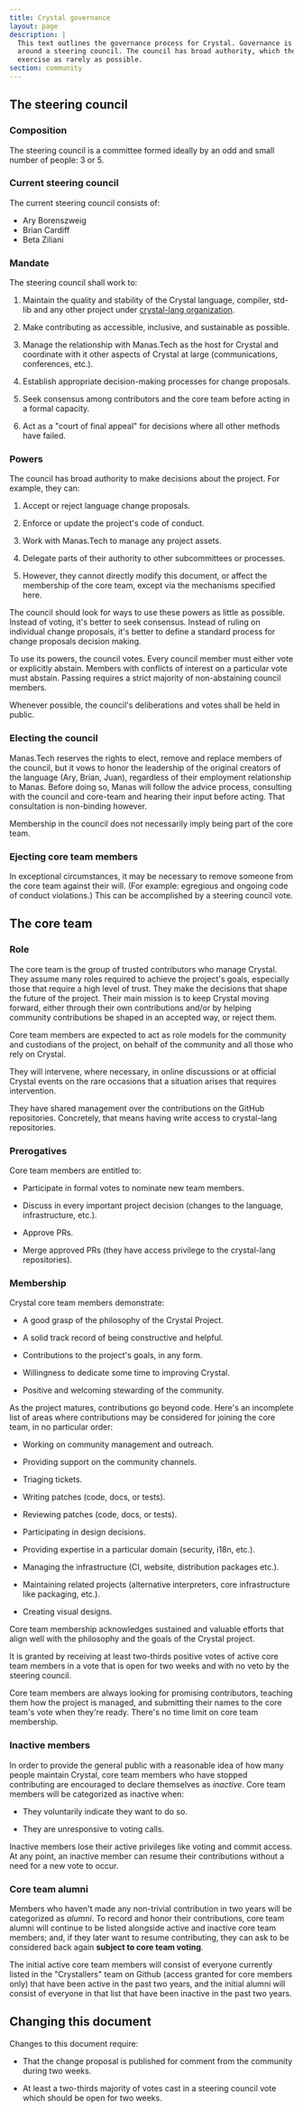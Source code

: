 ```yaml
---
title: Crystal governance
layout: page
description: |
  This text outlines the governance process for Crystal. Governance is based
  around a steering council. The council has broad authority, which they seek to
  exercise as rarely as possible.
section: community
---
```


## The steering council

### Composition

The steering council is a committee formed ideally by an odd and small number of
people: 3 or 5.

### Current steering council

The current steering council consists of:

- Ary Borenszweig
- Brian Cardiff
- Beta Ziliani

### Mandate

The steering council shall work to:

1. Maintain the quality and stability of the Crystal language, compiler, std-lib
   and any other project under [crystal-lang organization](http://github.com/crystal-lang).

2. Make contributing as accessible, inclusive, and sustainable as possible.

3. Manage the relationship with Manas.Tech as the host for Crystal and
   coordinate with it other aspects of Crystal at large (communications,
   conferences, etc.).

4. Establish appropriate decision-making processes for change proposals.

5. Seek consensus among contributors and the core team before acting in a formal
   capacity.

6. Act as a "court of final appeal" for decisions where all other methods have
   failed.

### Powers

The council has broad authority to make decisions about the project.
For example, they can:

1. Accept or reject language change proposals.

2. Enforce or update the project's code of conduct.

3. Work with Manas.Tech to manage any project assets.

4. Delegate parts of their authority to other subcommittees or processes.

5. However, they cannot directly modify this document, or affect the membership
   of the core team, except via the mechanisms specified here.

The council should look for ways to use these powers as little as possible.
Instead of voting, it's better to seek consensus.
Instead of ruling on individual change proposals, it's better to define a
standard process for change proposals decision making.

To use its powers, the council votes. Every council member must either vote or
explicitly abstain. Members with conflicts of interest on a particular vote must
abstain. Passing requires a strict majority of non-abstaining council members.

Whenever possible, the council's deliberations and votes shall be held in public.

### Electing the council

Manas.Tech reserves the rights to elect, remove and replace members of the
council, but it vows to honor the leadership of the original creators of the
language (Ary, Brian, Juan), regardless of their employment relationship to
Manas. Before doing so, Manas will follow the advice process, consulting with
the council and core-team and hearing their input before acting.
That consultation is non-binding however.

Membership in the council does not necessarily imply being part of the core team.

### Ejecting core team members

In exceptional circumstances, it may be necessary to remove someone from the
core team against their will. (For example: egregious and ongoing code of
conduct violations.) This can be accomplished by a steering council vote.

## The core team

### Role

The core team is the group of trusted contributors who manage Crystal. They
assume many roles required to achieve the project's goals, especially those
that require a high level of trust. They make the decisions that shape the
future of the project. Their main mission is to keep Crystal moving forward,
either through their own contributions and/or by helping community contributions
be shaped in an accepted way, or reject them.

Core team members are expected to act as role models for the community and
custodians of the project, on behalf of the community and all those who rely on
Crystal.

They will intervene, where necessary, in online discussions or at official
Crystal events on the rare occasions that a situation arises that requires
intervention.

They have shared management over the contributions on the GitHub repositories.
Concretely, that means having write access to crystal-lang repositories.

### Prerogatives

Core team members are entitled to:

- Participate in formal votes to nominate new team members.

- Discuss in every important project decision (changes to the language,
infrastructure, etc.).

- Approve PRs.

- Merge approved PRs (they have access privilege to the crystal-lang
repositories).

### Membership

Crystal core team members demonstrate:

- A good grasp of the philosophy of the Crystal Project.

- A solid track record of being constructive and helpful.

- Contributions to the project's goals, in any form.

- Willingness to dedicate some time to improving Crystal.

- Positive and welcoming stewarding of the community.

As the project matures, contributions go beyond code. Here's an incomplete list
of areas where contributions may be considered for joining the core team, in no
particular order:

- Working on community management and outreach.

- Providing support on the community channels.

- Triaging tickets.

- Writing patches (code, docs, or tests).

- Reviewing patches (code, docs, or tests).

- Participating in design decisions.

- Providing expertise in a particular domain (security, i18n, etc.).

- Managing the infrastructure (CI, website, distribution packages etc.).

- Maintaining related projects (alternative interpreters, core infrastructure
like packaging, etc.).

- Creating visual designs.

Core team membership acknowledges sustained and valuable efforts that align well
with the philosophy and the goals of the Crystal project.

It is granted by receiving at least two-thirds positive votes of active core
team members in a vote that is open for two weeks and with no veto by the
steering council.

Core team members are always looking for promising contributors, teaching them
how the project is managed, and submitting their names to the core team's vote
when they're ready. There's no time limit on core team membership.

### Inactive members

In order to provide the general public with a reasonable idea of how many people
maintain Crystal, core team members who have stopped contributing are encouraged
to declare themselves as _inactive_. Core team members will be categorized as
inactive when:

- They voluntarily indicate they want to do so.

- They are unresponsive to voting calls.

Inactive members lose their active privileges like voting and commit access.
At any point, an inactive member can resume their contributions without a need
for a new vote to occur.

### Core team alumni

Members who haven't made any non-trivial contribution in two years will be
categorized as _alumni_. To record and honor their contributions, core team
alumni will continue to be listed alongside active and inactive core team
members; and, if they later want to resume contributing, they can ask to be
considered back again **subject to core team voting**.

The initial active core team members will consist of everyone currently listed
in the "Crystallers" team on Github (access granted for core members only) that
have been active in the past two years, and the initial alumni will consist of
everyone in that list that have been inactive in the past two years.

## Changing this document

Changes to this document require:

- That the change proposal is published for comment from the community during
two weeks.

- At least a two-thirds majority of votes cast in a steering council vote which
should be open for two weeks.
